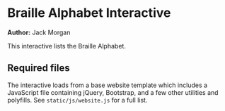 # Braille Alphabet Interactive

**Author:** Jack Morgan

This interactive lists the Braille Alphabet.

## Required files

The interactive loads from a base website template which includes a JavaScript file containing jQuery, Bootstrap, and a few other utilities and polyfills.
See `static/js/website.js` for a full list.
